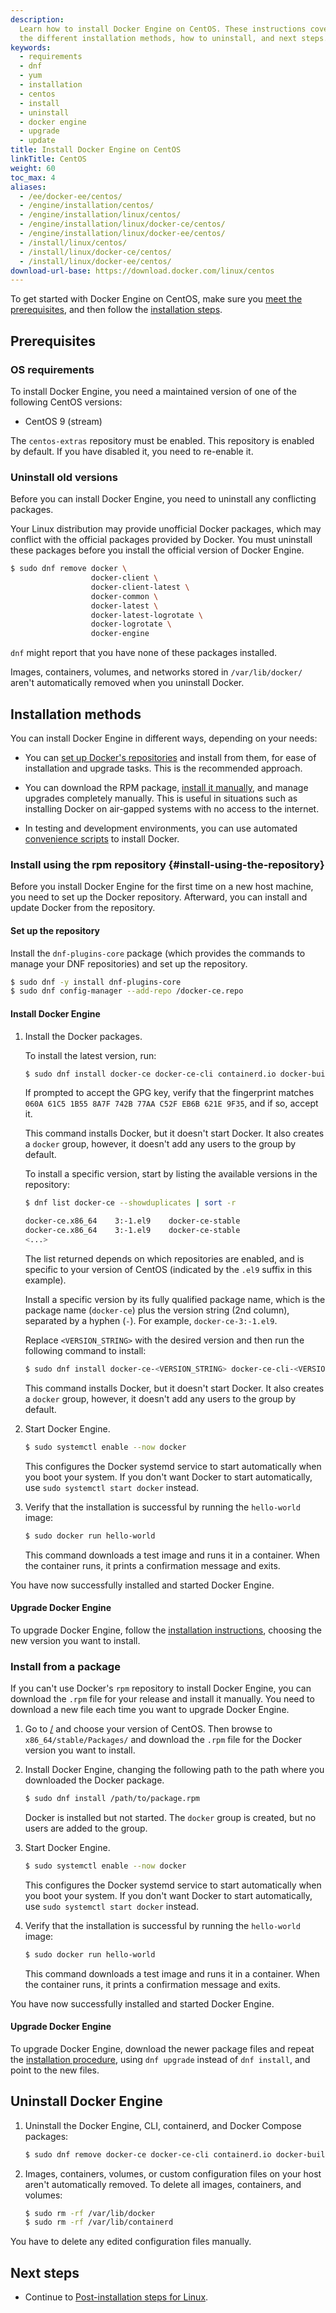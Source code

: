 ```yaml
---
description:
  Learn how to install Docker Engine on CentOS. These instructions cover
  the different installation methods, how to uninstall, and next steps.
keywords:
  - requirements
  - dnf
  - yum
  - installation
  - centos
  - install
  - uninstall
  - docker engine
  - upgrade
  - update
title: Install Docker Engine on CentOS
linkTitle: CentOS
weight: 60
toc_max: 4
aliases:
  - /ee/docker-ee/centos/
  - /engine/installation/centos/
  - /engine/installation/linux/centos/
  - /engine/installation/linux/docker-ce/centos/
  - /engine/installation/linux/docker-ee/centos/
  - /install/linux/centos/
  - /install/linux/docker-ce/centos/
  - /install/linux/docker-ee/centos/
download-url-base: https://download.docker.com/linux/centos
---
```


To get started with Docker Engine on CentOS, make sure you
[meet the prerequisites](#prerequisites), and then follow the
[installation steps](#installation-methods).

## Prerequisites

### OS requirements

To install Docker Engine, you need a maintained version of one of the following
CentOS versions:

- CentOS 9 (stream)

The `centos-extras` repository must be enabled. This repository is enabled by
default. If you have disabled it, you need to re-enable it.

### Uninstall old versions

Before you can install Docker Engine, you need to uninstall any conflicting packages.

Your Linux distribution may provide unofficial Docker packages, which may conflict
with the official packages provided by Docker. You must uninstall these packages
before you install the official version of Docker Engine.

```bash
$ sudo dnf remove docker \
                  docker-client \
                  docker-client-latest \
                  docker-common \
                  docker-latest \
                  docker-latest-logrotate \
                  docker-logrotate \
                  docker-engine
```

`dnf` might report that you have none of these packages installed.

Images, containers, volumes, and networks stored in `/var/lib/docker/` aren't
automatically removed when you uninstall Docker.

## Installation methods

You can install Docker Engine in different ways, depending on your needs:

- You can
  [set up Docker's repositories](#install-using-the-repository) and install
  from them, for ease of installation and upgrade tasks. This is the
  recommended approach.

- You can download the RPM package,
  [install it manually](#install-from-a-package), and manage
  upgrades completely manually. This is useful in situations such as installing
  Docker on air-gapped systems with no access to the internet.

- In testing and development environments, you can use automated
  [convenience scripts](#install-using-the-convenience-script) to install Docker.

### Install using the rpm repository {#install-using-the-repository}

Before you install Docker Engine for the first time on a new host machine, you
need to set up the Docker repository. Afterward, you can install and update
Docker from the repository.

#### Set up the repository

Install the `dnf-plugins-core` package (which provides the commands to manage
your DNF repositories) and set up the repository.

```bash
$ sudo dnf -y install dnf-plugins-core
$ sudo dnf config-manager --add-repo /docker-ce.repo
```

#### Install Docker Engine

1. Install the Docker packages.

   <Tabs>
   <TabItem value="latest" label="Latest">

   To install the latest version, run:

   ```bash
   $ sudo dnf install docker-ce docker-ce-cli containerd.io docker-buildx-plugin docker-compose-plugin
   ```

   If prompted to accept the GPG key, verify that the fingerprint matches
   `060A 61C5 1B55 8A7F 742B 77AA C52F EB6B 621E 9F35`, and if so, accept it.

   This command installs Docker, but it doesn't start Docker. It also creates a
   `docker` group, however, it doesn't add any users to the group by default.

   </TabItem>
   <TabItem value="specific-version" label="Specific version">

   To install a specific version, start by listing the available versions in
   the repository:

   ```bash
   $ dnf list docker-ce --showduplicates | sort -r

   docker-ce.x86_64    3:-1.el9    docker-ce-stable
   docker-ce.x86_64    3:-1.el9    docker-ce-stable
   <...>
   ```

   The list returned depends on which repositories are enabled, and is specific
   to your version of CentOS (indicated by the `.el9` suffix in this example).

   Install a specific version by its fully qualified package name, which is
   the package name (`docker-ce`) plus the version string (2nd column),
   separated by a hyphen (`-`). For example, `docker-ce-3:-1.el9`.

   Replace `<VERSION_STRING>` with the desired version and then run the following
   command to install:

   ```bash
   $ sudo dnf install docker-ce-<VERSION_STRING> docker-ce-cli-<VERSION_STRING> containerd.io docker-buildx-plugin docker-compose-plugin
   ```

   This command installs Docker, but it doesn't start Docker. It also creates a
   `docker` group, however, it doesn't add any users to the group by default.

   </TabItem>
   </Tabs>

2. Start Docker Engine.

   ```bash
   $ sudo systemctl enable --now docker
   ```

   This configures the Docker systemd service to start automatically when you
   boot your system. If you don't want Docker to start automatically, use `sudo
systemctl start docker` instead.

3. Verify that the installation is successful by running the `hello-world` image:

   ```bash
   $ sudo docker run hello-world
   ```

   This command downloads a test image and runs it in a container. When the
   container runs, it prints a confirmation message and exits.

You have now successfully installed and started Docker Engine.

<Include file="root-errors.md" />

#### Upgrade Docker Engine

To upgrade Docker Engine, follow the [installation instructions](#install-using-the-repository),
choosing the new version you want to install.

### Install from a package

If you can't use Docker's `rpm` repository to install Docker Engine, you can
download the `.rpm` file for your release and install it manually. You need to
download a new file each time you want to upgrade Docker Engine.

<!-- markdownlint-disable-next-line -->

1. Go to [/](/)
   and choose your version of CentOS. Then browse to `x86_64/stable/Packages/`
   and download the `.rpm` file for the Docker version you want to install.

2. Install Docker Engine, changing the following path to the path where you downloaded
   the Docker package.

   ```bash
   $ sudo dnf install /path/to/package.rpm
   ```

   Docker is installed but not started. The `docker` group is created, but no
   users are added to the group.

3. Start Docker Engine.

   ```bash
   $ sudo systemctl enable --now docker
   ```

   This configures the Docker systemd service to start automatically when you
   boot your system. If you don't want Docker to start automatically, use `sudo
systemctl start docker` instead.

4. Verify that the installation is successful by running the `hello-world` image:

   ```bash
   $ sudo docker run hello-world
   ```

   This command downloads a test image and runs it in a container. When the
   container runs, it prints a confirmation message and exits.

You have now successfully installed and started Docker Engine.

<Include file="root-errors.md" />

#### Upgrade Docker Engine

To upgrade Docker Engine, download the newer package files and repeat the
[installation procedure](#install-from-a-package), using `dnf upgrade`
instead of `dnf install`, and point to the new files.

<Include file="install-script.md" />

## Uninstall Docker Engine

1. Uninstall the Docker Engine, CLI, containerd, and Docker Compose packages:

   ```bash
   $ sudo dnf remove docker-ce docker-ce-cli containerd.io docker-buildx-plugin docker-compose-plugin docker-ce-rootless-extras
   ```

2. Images, containers, volumes, or custom configuration files on your host
   aren't automatically removed. To delete all images, containers, and volumes:

   ```bash
   $ sudo rm -rf /var/lib/docker
   $ sudo rm -rf /var/lib/containerd
   ```

You have to delete any edited configuration files manually.

## Next steps

- Continue to [Post-installation steps for Linux](linux-postinstall.md).
